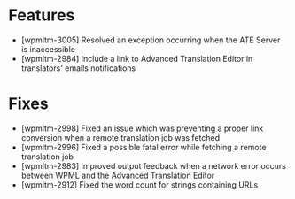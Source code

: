 # Features
* [wpmltm-3005] Resolved an exception occurring when the ATE Server is inaccessible
* [wpmltm-2984] Include a link to Advanced Translation Editor in translators' emails notifications

# Fixes
* [wpmltm-2998] Fixed an issue which was preventing a proper link conversion when a remote translation job was fetched
* [wpmltm-2996] Fixed a possible fatal error while fetching a remote translation job
* [wpmltm-2983] Improved output feedback when a network error occurs between WPML and the Advanced Translation Editor
* [wpmltm-2912] Fixed the word count for strings containing URLs